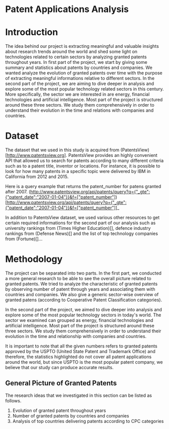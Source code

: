 # Patent Applications Analysis

# Introduction

The idea behind our project is extracting meaningful and valuable insights about research trends around the world and shed some light on technologies related to certain sectors by analyzing granted patents throughout years. In first part of the project, we start by giving some summary and statistics about patents by countries and companies. We wanted analyze the evolution of granted patents over time with the purpose of extracting meaningful informations relative to different sectors. In the second part of the project, we are aiming to dive deeper in analysis and explore some of the most popular technology related sectors in this century. More specifically, the sector we are interested in are energy, financial technologies and artificial intelligence.
Most part of the project is structured around these three sectors. We study them comprehensively in order to understand their evolution in the time and relations with companies and countries.

# Dataset

The dataset that we used in this study is acquired from (PatentsView)[http://www.patentsview.org]. PatentsView provides an highly convenient API that allowed us to search for patents according to many different criteria such as to a patent title, inventor or locations. For instance, it is possible to look for how many patents in a specific topic were delivered by IBM in California from 2012 and 2015.

Here is a query example that returns the patent_number for patens granted after 2007.
(http://www.patentsview.org/api/patents/query?q={"_gte":{"patent_date":"2007-01-04"}}&f=["patent_number"])[http://www.patentsview.org/api/patents/query?q={"_gte":{"patent_date":"2007-01-04"}}&f=["patent_number"]]_ 

In addition to PatentsView dataset, we used various other resources to get certain required informations for the second part of our analysis such as university rankings from (Times Higher Education)[], defence industry rankings from (Defense News)[] and the list of top technology companies from (Fortune)[]...

# Methodology

The project can be separated into two parts. In the first part, we conducted a more general research to be able to see the overall picture related to granted patents. We tried to analyze the characteristic of granted patents by observing number of patent through years and associating them with countries and companies. We also give a generic sector-wise overview of granted patens (according to Cooperative Patent Classification categories).

In the second part of the project, we aimed to dive deeper into analysis and explore some of the most popular technology sectors in today's world. The sector we examined can grouped as energy, financial technologies and artificial intelligence. Most part of the project is structured around these three sectors. We study them comprehensively in order to understand their evolution in the time and relationship with companies and countries.

It is important to note that all the given numbers refers to granted patents approved by the USPTO (United State Patent and Trademark Office) and therefore, the statistics highlighted do not cover all patent applications around the world, but since USPTO is the most popular patent company, we believe that our study can produce accurate results.

## General Picture of Granted Patents

The research ideas that we investigated in this section can be listed as follows.

1. Evolution of granted patent throughout years
2. Number of granted patents by countries and companies
3. Analysis of top countries delivering patents according to CPC categories
